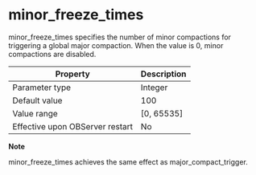 minor_freeze_times 
=======================================

minor_freeze_times specifies the number of minor compactions for triggering a global major compaction. When the value is 0, minor compactions are disabled. 


|          **Property**           |    **Description**    |
|---------------------------------|-----------------------|
| Parameter type                  | Integer               |
| Default value                   | 100 |
| Value range                     | \[0, 65535\]          |
| Effective upon OBServer restart | No                    |


**Note**



minor_freeze_times achieves the same effect as major_compact_trigger.
